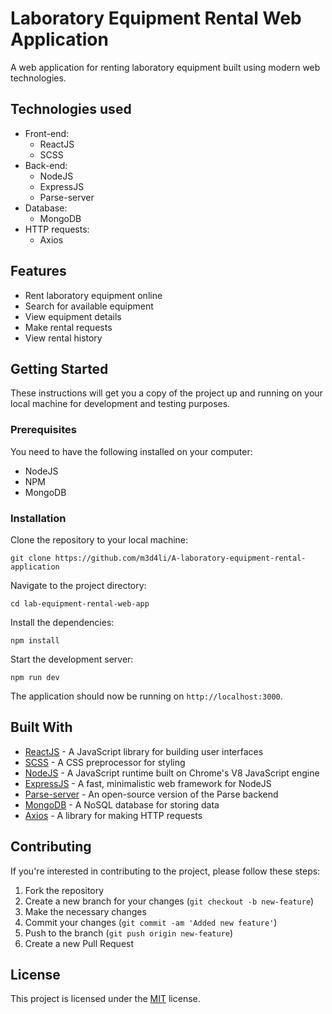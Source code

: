 <div class="markdown prose w-full break-words dark:prose-invert light"><h1>Laboratory Equipment Rental Web Application</h1><p>A web application for renting laboratory equipment built using modern web technologies.</p><h2>Technologies used</h2><ul><li>Front-end:<ul><li>ReactJS</li><li>SCSS</li></ul></li><li>Back-end:<ul><li>NodeJS</li><li>ExpressJS</li><li>Parse-server</li></ul></li><li>Database:<ul><li>MongoDB</li></ul></li><li>HTTP requests:<ul><li>Axios</li></ul></li></ul><h2>Features</h2><ul><li>Rent laboratory equipment online</li><li>Search for available equipment</li><li>View equipment details</li><li>Make rental requests</li><li>View rental history</li></ul><h2>Getting Started</h2><p>These instructions will get you a copy of the project up and running on your local machine for development and testing purposes.</p><h3>Prerequisites</h3><p>You need to have the following installed on your computer:</p><ul><li>NodeJS</li><li>NPM</li><li>MongoDB</li></ul><h3>Installation</h3><p>Clone the repository to your local machine:</p><pre><div class="bg-black mb-4 rounded-md"><div class="p-4 overflow-y-auto"><code class="!whitespace-pre hljs language-bash">git <span class="hljs-built_in">clone</span> https://github.com/m3d4li/A-laboratory-equipment-rental-application
</code></div></div></pre><p>Navigate to the project directory:</p><pre><div class="bg-black mb-4 rounded-md"><div class="p-4 overflow-y-auto"><code class="!whitespace-pre hljs language-bash"><span class="hljs-built_in">cd</span> lab-equipment-rental-web-app
</code></div></div></pre><p>Install the dependencies:</p><pre><div class="bg-black mb-4 rounded-md"><div class="p-4 overflow-y-auto"><code class="!whitespace-pre hljs">npm install
</code></div></div></pre><p>Start the development server:</p><pre><div class="bg-black mb-4 rounded-md"><div class="p-4 overflow-y-auto"><code class="!whitespace-pre hljs">npm run dev
</code></div></div></pre><p>The application should now be running on <code>http://localhost:3000</code>.</p><h2>Built With</h2><ul><li><a href="https://reactjs.org/" target="_new">ReactJS</a> - A JavaScript library for building user interfaces</li><li><a href="https://sass-lang.com/" target="_new">SCSS</a> - A CSS preprocessor for styling</li><li><a href="https://nodejs.org/" target="_new">NodeJS</a> - A JavaScript runtime built on Chrome's V8 JavaScript engine</li><li><a href="https://expressjs.com/" target="_new">ExpressJS</a> - A fast, minimalistic web framework for NodeJS</li><li><a href="https://github.com/parse-community/parse-server" target="_new">Parse-server</a> - An open-source version of the Parse backend</li><li><a href="https://www.mongodb.com/" target="_new">MongoDB</a> - A NoSQL database for storing data</li><li><a href="https://github.com/axios/axios" target="_new">Axios</a> - A library for making HTTP requests</li></ul><h2>Contributing</h2><p>If you're interested in contributing to the project, please follow these steps:</p><ol><li>Fork the repository</li><li>Create a new branch for your changes (<code>git checkout -b new-feature</code>)</li><li>Make the necessary changes</li><li>Commit your changes (<code>git commit -am 'Added new feature'</code>)</li><li>Push to the branch (<code>git push origin new-feature</code>)</li><li>Create a new Pull Request</li></ol><h2>License</h2><p>This project is licensed under the <a href="LICENSE" target="_new">MIT</a> license.</p></div>
